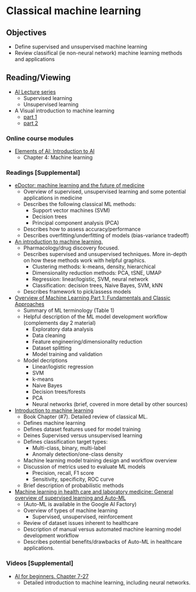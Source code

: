 # Classical machine learning
## Objectives
- Define supervised and unsupervised machine learning
- Review classifical (ie non-neural network) machine learning methods and applications
## Reading/Viewing
- [AI Lecture series](http://intranet.mayo.edu/charlie/department-medicine-rst/ai-informatics/ai-informatics-training-resources/)
  - Supervised learning
  - Unsupervised learning
- A Visual introduction to machine learning 
  - [part 1](http://www.r2d3.us/visual-intro-to-machine-learning-part-1/)
  - [part 2](http://www.r2d3.us/visual-intro-to-machine-learning-part-2/)
### Online course modules
- [Elements of AI: Introduction to AI](https://course.elementsofai.com/)
  - Chapter 4: Machine learning
### Readings [Supplemental]
- [eDoctor: machine learning and the future of medicine](https://onlinelibrary.wiley.com/doi/10.1111/joim.12822)
  - Overview of supervised, unsupervised learning and some potential applications in medicine
  - Describes the following classical ML methods:
    - Support vector machines (SVM)
    - Decision trees
    - Principal component analysis (PCA)
  - Describes how to assess accuracy/performance
  - Describes overfitting/underfitting of models (bias-variance tradeoff)
- [An introduction to machine learning.](https://www.ncbi.nlm.nih.gov/pmc/articles/PMC7189875/)
  - Pharmacology/drug discovery focused. 
  - Describes supervised and unsupervised techniques. More in-depth on how these methods work with helpful graphics.
    - Clustering methods: k-means, density, hierarchical
    - Dimensionality reduction methods: PCA, tSNE, UMAP 
    - Regression: linear/logistic, SVM, neural network
    - Classification: decision trees, Naive Bayes, SVM, kNN
  - Describes framework to pick/assess models
- [Overview of Machine Learning Part 1: Fundamentals and Classic Approaches](https://pubmed.ncbi.nlm.nih.gov/33039003/)
  - Summary of ML terminology (Table 1)
  - Helpful description of the ML model development workflow (complements day 2 material)
    - Exploratory data analysis
    - Data cleaning
    - Feature engineering/dimensionality reduction
    - Dataset splitting
    - Model training and validation
  - Model decriptions
    - Linear/logistic regression
    - SVM
    - k-means
    - Naive Bayes
    - Decision trees/forests
    - PCA
    - Neural networks (brief, covered in more detail by other sources)
- [Introduction to machine learning](https://link.springer.com/protocol/10.1007/978-1-62703-748-8_7)
  - Book Chapter (#7). Detailed review of classical ML.
  - Defines machine learning
  - Defines dataset features used for model training 
  - Deines Supervised versus unsupervised learning
  - Defines classification target types:
    - Multi-class, binary, multi-label
    - Anomaly detection/one-class density
  - Machine learning model training design and workflow overview
  - Discussion of metrics used to evaluate ML models
    - Precision, recall, F1 score
    - Sensitivity, specificity, ROC curve
  - Brief description of probabilistic methods
- [Machine learning in health care and laboratory medicine: General overview of supervised learning and Auto-ML](https://pubmed.ncbi.nlm.nih.gov/34288435/)
  - (Auto-ML is available in the Google AI Factory)
  - Overview of types of machine learning
    - Supervised, unsupervised, reinforcement
  - Review of dataset issues inherent to healthcare
  - Description of manual versus automated machine learning model development workflow
  - Describes potential benefits/drawbacks of Auto-ML in healthcare applications.
### Videos [Supplemental]
- [AI for beginners. Chapter 7-27](https://www.youtube.com/watch?v=JMUxmLyrhSk&t=1632s)
  - Detailed introduction to machine learning, including neural networks.